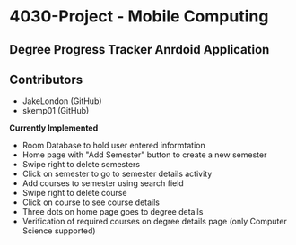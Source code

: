 # 4030-Project - Mobile Computing

## Degree Progress Tracker Anrdoid Application

## Contributors
- JakeLondon  (GitHub)
- skemp01     (GitHub)

**Currently Implemented**
- Room Database to hold user entered informtation
- Home page with "Add Semester" button to create a new semester
- Swipe right to delete semesters
- Click on semester to go to semester details activity
- Add courses to semester using search field
- Swipe right to delete course
- Click on course to see course details
- Three dots on home page goes to degree details
- Verification of required courses on degree details page (only Computer Science supported)
